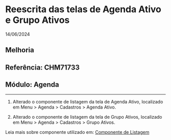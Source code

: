 # Reescrita das telas de Agenda Ativo e Grupo Ativos 
14/06/2024
## Melhoria
## Referência: CHM71733
## Módulo: Agenda
***

1. Alterado o componente de listagem da tela de Agenda Ativo, localizado em Menu > Agenda > Cadastros > Agenda Ativo.

1. Alterado o componente de listagem da tela de Grupo Ativos, localizado em Menu > Agenda > Cadastros > Grupo Ativos.

Leia mais sobre componente utilizado em: [Componente de Listagem](?i=pt-BR&p=listagem)